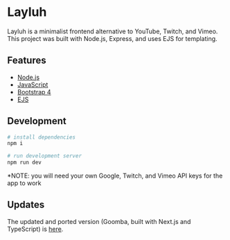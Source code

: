 # Layluh

Layluh is a minimalist frontend alternative to YouTube, Twitch, and Vimeo. This project was built with Node.js, Express, and uses EJS for templating.  

## Features

-   [Node.js](https://nodejs.org/en/)
-   [JavaScript](https://www.javascript.com/)
-   [Bootstrap 4](https://getbootstrap.com/docs/4.0/getting-started/introduction/)
-   [EJS](https://ejs.co/)

## Development

```bash
# install dependencies
npm i

# run development server
npm run dev
```

*NOTE: you will need your own Google, Twitch, and Vimeo API keys for the app to work

## Updates
The updated and ported version (Goomba, built with Next.js and TypeScript) is [here](https://github.com/gguev/goomba). 
